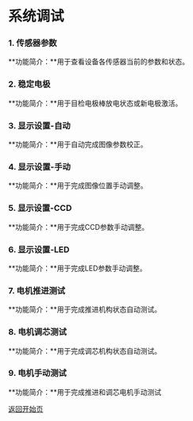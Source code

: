 # 系统调试

### 1. 传感器参数

**功能简介：**用于查看设备各传感器当前的参数和状态。

### 2. 稳定电极

**功能简介：**用于目检电极棒放电状态或新电极激活。

### 3. 显示设置-自动

**功能简介：**用于自动完成图像参数校正。

### 4. 显示设置-手动

**功能简介：**用于完成图像位置手动调整。

### 5. 显示设置-CCD

**功能简介：**用于完成CCD参数手动调整。

### 6. 显示设置-LED

**功能简介：**用于完成LED参数手动调整。

### 7. 电机推进测试

**功能简介：**用于完成推进机构状态自动测试。

### 8. 电机调芯测试

**功能简介：**用于完成调芯机构状态自动测试。

### 9. 电机手动测试

**功能简介：**用于完成推进和调芯电机手动测试



[返回开始页](../)

